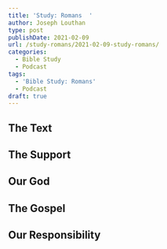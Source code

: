 ```yaml
---
title: 'Study: Romans  '
author: Joseph Louthan
type: post
publishDate: 2021-02-09
url: /study-romans/2021-02-09-study-romans/
categories:
  - Bible Study
  - Podcast
tags:
  - 'Bible Study: Romans'
  - Podcast
draft: true
---
```

## The Text

## The Support

## Our God

## The Gospel

## Our Responsibility

